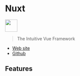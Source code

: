 # Nuxt

<img src="https://upload.wikimedia.org/wikipedia/commons/thumb/a/ae/Nuxt_logo.svg/2560px-Nuxt_logo.svg.png" width="40">

> The Intuitive Vue Framework

- [Web site](https://nuxt.com/)
- [Github](https://github.com/nuxt/nuxt)

## Features